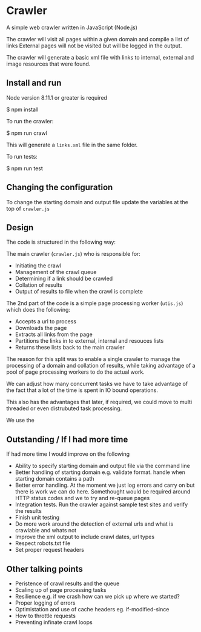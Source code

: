 # Crawler

A simple web crawler written in JavaScript (Node.js) 

The crawler will visit all pages within a given domain and compile a list of links 
External pages will not be visited but will be logged in the output.

The crawler will generate a basic xml file with links to internal, external and image resources that were found.

## Install and run

Node version 8.11.1 or greater is required 

$ npm install

To run the crawler:

$ npm run crawl

This will generate a `links.xml` file in the same folder.

To run tests:

$ npm run test


## Changing the configuration

To change the starting domain and output file update the variables at the top of `crawler.js`


## Design

The code is structured in the following way:

The main crawler (`crawler.js`) who is responsible for:
* Initiating the crawl
* Management of the crawl queue
* Determining if a link should be crawled
* Collation of results
* Output of results to file when the crawl is complete

The 2nd part of the code is a simple page processing worker (`utis.js`) which does the following:

* Accepts a url to process
* Downloads the page
* Extracts all links from the page
* Partitions the links in to external, internal and resouces lists
* Returns these lists back to the main crawler

The reason for this split was to enable a single crawler to manage the processing of a domain and collation of results, while taking advantage of a pool of page processing workers to do the actual work.

We can adjust how many concurrent tasks we have to take advantage of the fact that a lot of the time is spent in IO bound operations.

This also has the advantages that later, if required, we could move to multi threaded or even distrubuted task processing.

We use the 

## Outstanding / If I had more time

If had more time I would improve on the following

* Ability to specify starting domain and output file via the command line
* Better handling of starting domain e.g. validate format. handle when starting domain contains a path
* Better error handling.  At the moment we just log errors and carry on but there is work we can do here. Somethought would be required around HTTP status codes and we to try and re-queue pages
* Integration tests.  Run the crawler against sample test sites and verify the results
* Finish unit testing
* Do more work around the detection of external urls and what is crawlable and whats not
* Improve the xml output to include crawl dates, url types
* Respect robots.txt file
* Set proper request headers


## Other talking points

* Peristence of crawl results and the queue
* Scaling up of page processing tasks
* Resilience e.g. if we crash how can we pick up where we started?
* Proper logging of errors
* Optimistation and use of cache headers eg. if-modified-since
* How to throttle requests
* Preventing infinate crawl loops
